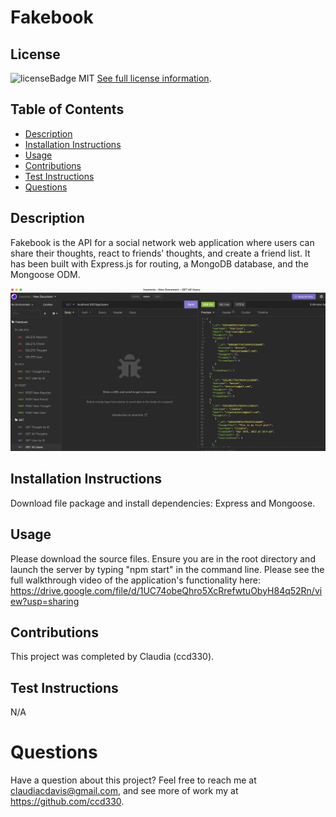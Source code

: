 # Fakebook

  
  ## License
  ![licenseBadge](https://img.shields.io/badge/License-MIT-blue.svg)
  MIT
  [See full license information](https://opensource.org/licenses/MIT).
  

  ## Table of Contents
  * [Description](#description)
  * [Installation Instructions](#installation-instructions)
  * [Usage](#usage)
  * [Contributions](#contributions)
  * [Test Instructions](#test-instructions)
  * [Questions](#questions)

  ## Description
  Fakebook is the API for a social network web application where users can share their thoughts, react to friends’ thoughts, and create a friend list. It has been built with Express.js for routing, a MongoDB database, and the Mongoose ODM.
  
  <img src="https://github.com/ccd330/fakebook/blob/main/Screen%20Shot%202022-04-24%20at%207.40.26%20PM.png" />

  ## Installation Instructions
  Download file package and install dependencies: Express and Mongoose.

  ## Usage
  Please download the source files. Ensure you are in the root directory and launch the server by typing "npm start" in the command line. Please see the full walkthrough video of the application's functionality here: https://drive.google.com/file/d/1UC74obeQhro5XcRrefwtuObyH84q52Rn/view?usp=sharing

  ## Contributions
  This project was completed by Claudia (ccd330).

  ## Test Instructions
  N/A

  # Questions
  Have a question about this project? Feel free to reach me at claudiacdavis@gmail.com, and see more of work my at https://github.com/ccd330.
